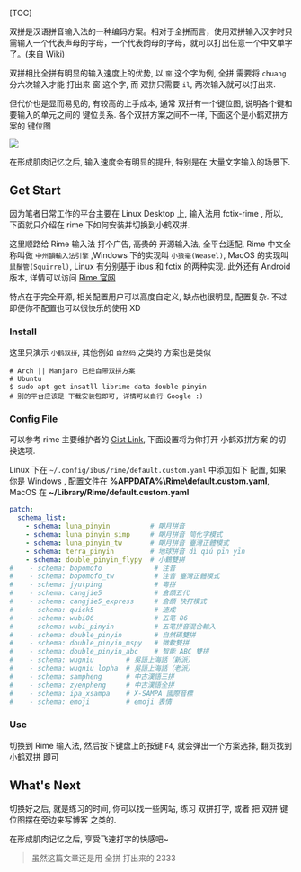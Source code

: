 
[TOC]

双拼是汉语拼音输入法的一种编码方案。相对于全拼而言，使用双拼输入汉字时只需输入一个代表声母的字母，一个代表韵母的字母，就可以打出任意一个中文单字了。(来自 Wiki)

双拼相比全拼有明显的输入速度上的优势, 以 `窗` 这个字为例, 全拼 需要将 `chuang` 分六次输入才能 打出来 窗 这个字, 而 双拼只需要 `il`, 两次输入就可以打出来.

但代价也是显而易见的, 有较高的上手成本, 通常 双拼有一个键位图, 说明各个键和 要输入的单元之间的 键位关系. 各个双拼方案之间不一样, 下面这个是小鹤双拼方案的 键位图

![](https://upload.wikimedia.org/wikipedia/commons/9/94/FlyPY_Double_Pinyin_Scheme.png)

在形成肌肉记忆之后, 输入速度会有明显的提升, 特别是在 大量文字输入的场景下.

## Get Start

因为笔者日常工作的平台主要在 Linux Desktop 上, 输入法用 fctix-rime , 所以, 下面就只介绍在 rime 下如何安装并切换到小鹤双拼.

这里顺路给 Rime 输入法 打个广告, ~~高贵的~~ 开源输入法, 全平台适配, Rime 中文全称叫做 `中州韻輸入法引擎` ,Windows 下的实现叫 `小狼毫(Weasel)`, MacOS 的实现叫 `鼠鬚管(Squirrel)`, Linux 有分别基于 ibus 和 fctix 的两种实现. 此外还有 Android 版本, 详情可以访问 [Rime 官网](rime.im)

特点在于完全开源, 相关配置用户可以高度自定义, 缺点也很明显, 配置复杂. 不过即便你不配置也可以很快乐的使用 XD

### Install

这里只演示 `小鹤双拼`, 其他例如 `自然码` 之类的 方案也是类似

```shell
# Arch || Manjaro 已经自带双拼方案 
# Ubuntu
$ sudo apt-get insatll librime-data-double-pinyin
# 别的平台应该是 下载安装包即可, 详情可以自行 Google :)
```

### Config File

可以参考 rime 主要维护者的 [Gist Link](https://gist.github.com/lotem/2309739), 下面设置将为你打开 小鹤双拼方案 的切换选项.

Linux 下在 `~/.config/ibus/rime/default.custom.yaml` 中添加如下 配置, 如果你是 Windows , 配置文件在 **%APPDATA%\Rime\default.custom.yaml**, MacOS 在 **~/Library/Rime/default.custom.yaml**

```yaml
patch:
  schema_list:
    - schema: luna_pinyin          # 朙月拼音
    - schema: luna_pinyin_simp     # 朙月拼音 简化字模式
    - schema: luna_pinyin_tw       # 朙月拼音 臺灣正體模式
    - schema: terra_pinyin         # 地球拼音 dì qiú pīn yīn
    - schema: double_pinyin_flypy  # 小鶴雙拼
#    - schema: bopomofo             # 注音
#    - schema: bopomofo_tw          # 注音 臺灣正體模式
#    - schema: jyutping             # 粵拼
#    - schema: cangjie5             # 倉頡五代
#    - schema: cangjie5_express     # 倉頡 快打模式
#    - schema: quick5               # 速成
#    - schema: wubi86               # 五笔 86
#    - schema: wubi_pinyin          # 五笔拼音混合輸入
#    - schema: double_pinyin        # 自然碼雙拼
#    - schema: double_pinyin_mspy   # 微軟雙拼
#    - schema: double_pinyin_abc    # 智能 ABC 雙拼
#    - schema: wugniu        # 吳語上海話（新派）
#    - schema: wugniu_lopha  # 吳語上海話（老派）
#    - schema: sampheng      # 中古漢語三拼
#    - schema: zyenpheng     # 中古漢語全拼
#    - schema: ipa_xsampa    # X-SAMPA 國際音標
#    - schema: emoji         # emoji 表情
```

### Use

切换到 Rime 输入法, 然后按下键盘上的按键 `F4`, 就会弹出一个方案选择, 翻页找到 小鹤双拼 即可

## What's Next

切换好之后, 就是练习的时间, 你可以找一些网站, 练习 双拼打字, 或者 把 双拼 键位图摆在旁边来写博客 之类的.

在形成肌肉记忆之后, 享受飞速打字的快感吧~

> 虽然这篇文章还是用 全拼 打出来的 2333
